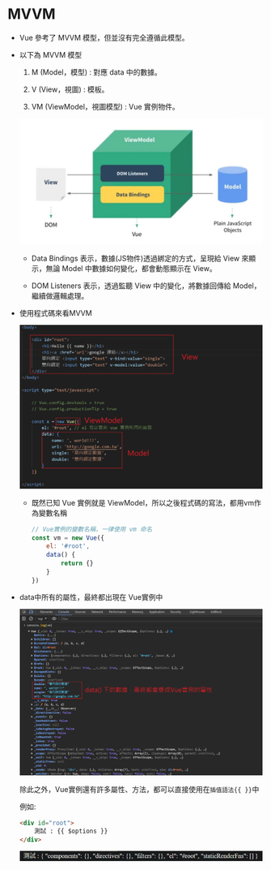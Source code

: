 # MVVM

* Vue 參考了 MVVM 模型，但並沒有完全遵循此模型。

* 以下為 MVVM 模型

    1. M (Model，模型) : 對應 data 中的數據。

    2. V (View，視圖) : 模板。

    3. VM (ViewModel，視圖模型) : Vue 實例物件。

    <img src='../../../_image/Snipaste_2024-02-26_20-22-10.png'>

    * Data Bindings 表示，數據(JS物件)透過綁定的方式，呈現給 View 來顯示，無論 Model 中數據如何變化，都會動態顯示在 View。

    * DOM Listeners 表示，透過監聽 View 中的變化，將數據回傳給 Model，繼續做邏輯處理。


* 使用程式碼來看MVVM

    <img src='../../../_image/Snipaste_2024-02-26_20-30-11.png'>

    <br/>

    * 既然已知 Vue 實例就是 ViewModel，所以之後程式碼的寫法，都用vm作為變數名稱

        ```js
        // Vue實例的變數名稱，一律使用 vm 命名
        const vm = new Vue({
            el: '#root',
            data() {
                return {}
            }
        })
        ```


* data中所有的屬性，最終都出現在 Vue實例中

    <img src='../../../_image/Snipaste_2024-02-26_22-06-15.png'>

    <br/>

    除此之外，Vue實例還有許多屬性、方法，都可以直接使用在`插值語法{{ }}`中

    例如:

    ```html
    <div id="root">
        測試 : {{ $options }}
    </div>
    ```

    <img src='../../../_image/Snipaste_2024-02-26_22-10-00.png'>